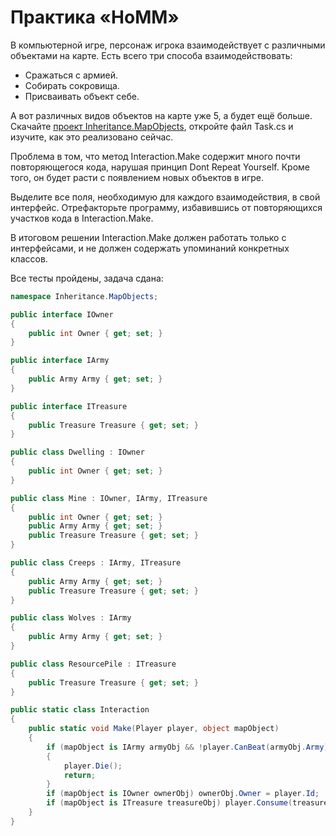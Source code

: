 # Практика «HoMM»

В компьютерной игре, персонаж игрока взаимодействует с различными объектами на карте. Есть всего три способа взаимодействовать:
- Сражаться с армией.
- Собирать сокровища.
- Присваивать объект себе.

А вот различных видов объектов на карте уже 5, а будет ещё больше. Скачайте [проект Inheritance.MapObjects](Inheritance.MapObjects.zip), откройте файл Task.cs и изучите, как это реализовано сейчас.

Проблема в том, что метод Interaction.Make содержит много почти повторяющегося кода, нарушая принцип Dont Repeat Yourself. Кроме того, он будет расти с появлением новых объектов в игре.

Выделите все поля, необходимую для каждого взаимодействия, в свой интерфейс. Отрефакторьте программу, избавившись от повторяющихся участков кода в Interaction.Make.

В итоговом решении Interaction.Make должен работать только с интерфейсами, и не должен содержать упоминаний конкретных классов.

Все тесты пройдены, задача сдана:
```cs
namespace Inheritance.MapObjects;

public interface IOwner
{
    public int Owner { get; set; }
}

public interface IArmy
{
    public Army Army { get; set; }
}

public interface ITreasure
{
    public Treasure Treasure { get; set; }
}

public class Dwelling : IOwner
{
    public int Owner { get; set; }
}

public class Mine : IOwner, IArmy, ITreasure
{
    public int Owner { get; set; }
    public Army Army { get; set; }
    public Treasure Treasure { get; set; }
}

public class Creeps : IArmy, ITreasure
{
    public Army Army { get; set; }
    public Treasure Treasure { get; set; }
}

public class Wolves : IArmy
{
    public Army Army { get; set; }
}

public class ResourcePile : ITreasure
{
    public Treasure Treasure { get; set; }
}

public static class Interaction
{
    public static void Make(Player player, object mapObject)
    {
        if (mapObject is IArmy armyObj && !player.CanBeat(armyObj.Army))
        {
            player.Die();
            return;
        }
        if (mapObject is IOwner ownerObj) ownerObj.Owner = player.Id;
        if (mapObject is ITreasure treasureObj) player.Consume(treasureObj.Treasure);
    }
}
```

